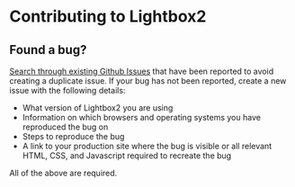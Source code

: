 # Contributing to Lightbox2

## Found a bug?

[Search through existing Github Issues](https://github.com/lokesh/lightbox2/issues) that have been reported to avoid creating a duplicate issue. If your bug has not been reported, create a new issue with the following details:

- What version of Lightbox2 you are using
- Information on which browsers and operating systems you have reproduced the bug on
- Steps to reproduce the bug
- A link to your production site where the bug is visible or all relevant HTML, CSS, and Javascript required to recreate the bug

All of the above are required.
